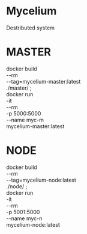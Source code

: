 # Mycelium
Destributed system
 
# MASTER

docker build \
    --rm \
    --tag=mycelium-master:latest \
    ./master/ ;\
docker run \
    -it \
    --rm \
    -p 5000:5000 \
    --name myc-m \
    mycelium-master:latest

# NODE

docker build \
    --rm \
    --tag=mycelium-node:latest \
    ./node/ ;\
docker run \
    -it \
    --rm \
    -p 5001:5000 \
    --name myc-n \
    mycelium-node:latest